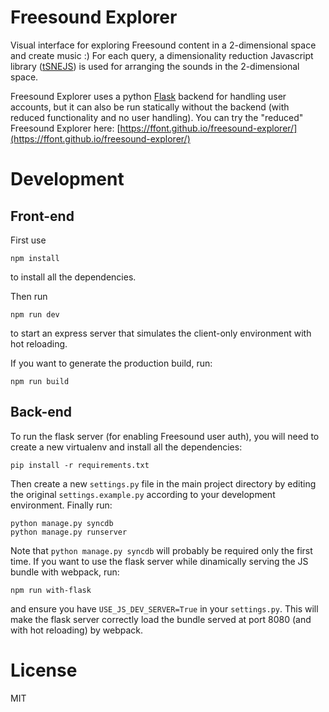 # Freesound Explorer

Visual interface for exploring Freesound content in a 2-dimensional space and create music :)
For each query, a dimensionality reduction Javascript library ([tSNEJS](https://github.com/karpathy/tsnejs)) is used for arranging the sounds in the 2-dimensional space.

Freesound Explorer uses a python [Flask](http://flask.pocoo.org) backend for handling user accounts, but it can also be run statically without the backend (with reduced functionality and no user handling). You can try the "reduced" Freesound Explorer here: [https://ffont.github.io/freesound-explorer/](https://ffont.github.io/freesound-explorer/)

# Development
## Front-end
First use
```
npm install
```
to install all the dependencies.

Then run
```
npm run dev
```
to start an express server that simulates the client-only environment with hot reloading.

If you want to generate the production build, run:
```
npm run build
```

## Back-end
To run the flask server (for enabling Freesound user auth), you will need to create a new virtualenv and install all the dependencies:
```
pip install -r requirements.txt
```
Then create a new `settings.py` file in the main project directory by editing the original `settings.example.py` according to your development environment. Finally run:
```
python manage.py syncdb
python manage.py runserver
```
Note that `python manage.py syncdb` will probably be required only the first time. If you want to use the flask server while dinamically serving the JS bundle with webpack, run:
```
npm run with-flask
```
and ensure you have `USE_JS_DEV_SERVER=True` in your `settings.py`. This will make the flask server correctly load the bundle served at port 8080 (and with hot reloading) by webpack.

# License
MIT
